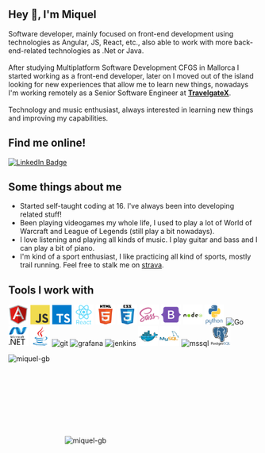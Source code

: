 <h2>Hey 👋, I'm Miquel</h2>
<p>Software developer, mainly focused on front-end development using technologies as Angular, JS, React, etc., also able to work with more back-end-related technologies as .Net or Java.
<br/><br/>
After studying Multiplatform Software Development CFGS in Mallorca I started working as a front-end developer, later on I moved out of the island looking for new experiences that allow me to learn new things, nowadays I'm working remotely as a Senior Software Engineer at <strong><a href="https://www.travelgatex.com/">TravelgateX</a></strong>.
<br/><br/>
Technology and music enthusiast, always interested in learning new things and improving my capabilities.</p>

<p>

<h2>Find me online!</h2>
<a href="https://www.linkedin.com/in/ginesbm/"><img src="https://img.shields.io/badge/-@ginesbm-0077B5?style=flat&amp;labelColor=0077B5&amp;logo=LinkedIn&amp;link=https://www.linkedin.com/in/ginesbm/" alt="LinkedIn Badge"></a> <!--<a href="https://twitter.com/miquel_gb_"><img src="https://img.shields.io/badge/-@miquel_gb_-4E69C8?style=flat&amp;labelColor=4E69C8&amp;logo=twitter&amp;link=https://twitter.com/miquel_gb_" alt="Twitter Badge"></a>  <a href="https://www.instagram.com/miquelgb/"><img src="https://img.shields.io/badge/-@miquelgb-14c767?style=flat&amp;labelColor=14c767&amp;logo=instagram&amp;link=https://www.instagram.com/miquelgb/" alt="Instagram Badge"></a> <a href="https://open.spotify.com/user/1135710338"><img src="https://img.shields.io/badge/-@Miquel%20GB-1ED760?style=flat&amp;labelColor=fff&amp;logo=Spotify&amp;link=https://open.spotify.com/user/1135710338" alt="Spotify Badge"></a>-->

</p>

<h2>Some things about me</h2>
<ul>
<li>Started self-taught coding at 16. I've always been into developing related stuff!</li>
<li>Been playing videogames my whole life, I used to play a lot of World of Warcraft and League of Legends (still play a bit nowadays).</li>
<li>I love listening and playing all kinds of music. I play guitar and bass and I can play a bit of piano.</li>
<li>I'm kind of a sport enthusiast, I like practicing all kind of sports, mostly trail running. Feel free to stalk me on <a href="https://www.strava.com/athletes/36839165">strava</a>.</li>
</ul>

<h2>Tools I work with</h2>
<p align="left">
<img src="https://raw.githubusercontent.com/devicons/devicon/master/icons/angularjs/angularjs-original.svg" alt="angular-js" title="angular-js" width="40" height="40" />
<img src="https://raw.githubusercontent.com/devicons/devicon/master/icons/javascript/javascript-original.svg" alt="javascript" title="javascript" width="40" height="40" />
<img src="https://raw.githubusercontent.com/devicons/devicon/master/icons/typescript/typescript-original.svg" alt="typescript" title="typescript" width="40" height="40" />
<img src="https://raw.githubusercontent.com/devicons/devicon/master/icons/react/react-original-wordmark.svg" alt="react" title="react" width="40" height="40" />
<img src="https://raw.githubusercontent.com/devicons/devicon/master/icons/html5/html5-original-wordmark.svg" alt="html5" title="html5" width="40" height="40" />
<img src="https://raw.githubusercontent.com/devicons/devicon/master/icons/css3/css3-original-wordmark.svg" alt="css3" title="css3" width="40" height="40" />
<img src="https://raw.githubusercontent.com/devicons/devicon/master/icons/sass/sass-original.svg" alt="sass" title="sass" width="40" height="40"/>
<img src="https://raw.githubusercontent.com/devicons/devicon/master/icons/bootstrap/bootstrap-plain.svg" alt="bootstrap" title="bootstrap" width="40" height="40" />
<img src="https://raw.githubusercontent.com/devicons/devicon/master/icons/nodejs/nodejs-original-wordmark.svg" alt="nodejs" title="nodejs" width="40" height="40" />
<img src="https://raw.githubusercontent.com/devicons/devicon/master/icons/python/python-original-wordmark.svg" alt="python" title="python" width="40" height="40" />
<img src="https://cdn.jsdelivr.net/gh/devicons/devicon/icons/go/go-original.svg" alt="Go" title="Go" width="40" height="40" />
<img src="https://raw.githubusercontent.com/devicons/devicon/master/icons/dot-net/dot-net-original-wordmark.svg" alt="dotnet" title="dotnet" width="40" height="40"/>
<img src="https://raw.githubusercontent.com/devicons/devicon/master/icons/java/java-original.svg" alt="java" title="java" width="40" height="40"/>
<img src="https://www.vectorlogo.zone/logos/git-scm/git-scm-icon.svg" alt="git" title="git" width="40" height="40"/> 
<img src="https://www.vectorlogo.zone/logos/grafana/grafana-icon.svg" alt="grafana" title="grafana" width="40" height="40"/>
<img src="https://www.vectorlogo.zone/logos/jenkins/jenkins-icon.svg" alt="jenkins" title="jenkins" width="40" height="40"/>
<img src="https://raw.githubusercontent.com/devicons/devicon/master/icons/docker/docker-original.svg" alt="Docker" title="Docker" width="40" height="40" />
<img src="https://raw.githubusercontent.com/devicons/devicon/master/icons/mysql/mysql-original-wordmark.svg" alt="mysql" title="mysql" width="40" height="40" />
<img src="https://www.svgrepo.com/show/303229/microsoft-sql-server-logo.svg" alt="mssql" title="mssql" width="40" height="40"/>
<img src="https://raw.githubusercontent.com/devicons/devicon/master/icons/postgresql/postgresql-original-wordmark.svg" alt="postgresql" title="postgresql" width="40" height="40"/>
</p>

<p><img style="height: 165px; width: 390px" align="left" src="https://github-readme-stats.vercel.app/api?username=miquel-gb&show_icons=true&count_private=true" alt="miquel-gb" />
<img style="height: 165px; width: 390px" align="right" src="https://github-readme-stats.vercel.app/api/top-langs?username=miquel-gb&show_icons=true&locale=en&layout=compact" alt="miquel-gb" /></p>
